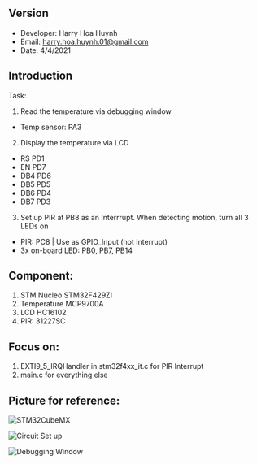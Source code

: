 
## Version
* Developer: Harry Hoa Huynh
* Email: harry.hoa.huynh.01@gmail.com
* Date: 4/4/2021

## Introduction
Task:
1. Read the temperature via debugging window
* Temp sensor: PA3
2. Display the temperature via LCD
* RS	PD1
* EN	PD7
* DB4	PD6
* DB5	PD5
* DB6	PD4
* DB7	PD3
3. Set up PIR at PB8 as an Interrrupt. When detecting motion, turn all 3 LEDs on
* PIR: PC8 | Use as GPIO_Input (not Interrupt)
* 3x on-board LED: PB0, PB7, PB14
		
## Component:
1. STM Nucleo STM32F429ZI
2. Temperature MCP9700A
3. LCD HC16102
4. PIR: 31227SC 

## Focus on:
1. EXTI9_5_IRQHandler in stm32f4xx_it.c for PIR Interrupt
2. main.c for everything else

## Picture for reference: 
![STM32CubeMX](https://github.com/HHH-01/STM32/blob/f028fc426ff353cd08ee4fa8f19110355a3476b8/Images/STM32CubeMx.PNG)

![Circuit Set up](https://github.com/HHH-01/STM32/blob/f028fc426ff353cd08ee4fa8f19110355a3476b8/Images/Circuit.jpg)

![Debugging Window](https://github.com/HHH-01/STM32/blob/f028fc426ff353cd08ee4fa8f19110355a3476b8/Images/Circuit.jpg)
